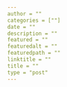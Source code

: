 ```yaml
---
author = ""
categories = [""]
date = ""
description = ""
featured = ""
featuredalt = ""
featuredpath = ""
linktitle = ""
title = ""
type = "post"
---
```

